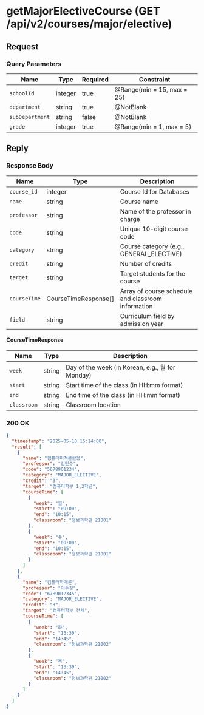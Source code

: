 # getMajorElectiveCourse (GET /api/v2/courses/major/elective)

## Request

### Query Parameters

| Name            | Type    | Required | Constraint                 |
|-----------------|---------|----------|----------------------------|
| `schoolId`      | integer | true     | @Range(min = 15, max = 25) |
| `department`    | string  | true     | @NotBlank                  |
| `subDepartment` | string  | false    | @NotBlank                  |
| `grade`         | integer | true     | @Range(min = 1, max = 5)   |

## Reply

### Response Body

| Name         | Type                 | Description                                        |
|--------------|----------------------|----------------------------------------------------|
| `course_id`  | integer              | Course Id for Databases                            |
| `name`       | string               | Course name                                        |
| `professor`  | string               | Name of the professor in charge                    |
| `code`       | string               | Unique 10-digit course code                        |
| `category`   | string               | Course category (e.g., GENERAL_ELECTIVE)           |
| `credit`     | string               | Number of credits                                  |
| `target`     | string               | Target students for the course                     |
| `courseTime` | CourseTimeResponse[] | Array of course schedule and classroom information |
| `field`      | string               | Curriculum field by admission year                 |

#### CourseTimeResponse

| Name        | Type   | Description                                     |
|-------------|--------|-------------------------------------------------|
| `week`      | string | Day of the week (in Korean, e.g., 월 for Monday) |
| `start`     | string | Start time of the class (in HH:mm format)       |
| `end`       | string | End time of the class (in HH:mm format)         |
| `classroom` | string | Classroom location                              |

### 200 OK

```json
{
  "timestamp": "2025-05-18 15:14:00",
  "result": [
    {
      "name": "컴퓨터미적분활용",
      "professor": "김민수",
      "code": "5678901234",
      "category": "MAJOR_ELECTIVE",
      "credit": "3",
      "target": "컴퓨터학부 1,2학년",
      "courseTime": [
        {
          "week": "월",
          "start": "09:00",
          "end": "10:15",
          "classroom": "정보과학관 21001"
        },
        {
          "week": "수",
          "start": "09:00",
          "end": "10:15",
          "classroom": "정보과학관 21001"
        }
      ]
    },
    {
      "name": "컴퓨터학개론",
      "professor": "이수정",
      "code": "6789012345",
      "category": "MAJOR_ELECTIVE",
      "credit": "3",
      "target": "컴퓨터학부 전체",
      "courseTime": [
        {
          "week": "화",
          "start": "13:30",
          "end": "14:45",
          "classroom": "정보과학관 21002"
        },
        {
          "week": "목",
          "start": "13:30",
          "end": "14:45",
          "classroom": "정보과학관 21002"
        }
      ]
    }
  ]
}
```
